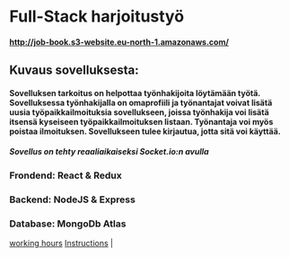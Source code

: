 # Full-Stack harjoitustyö

#### http://job-book.s3-website.eu-north-1.amazonaws.com/

## Kuvaus sovelluksesta:

#### Sovelluksen tarkoitus on helpottaa työnhakijoita löytämään työtä. Sovelluksessa työnhakijalla on omaprofiili ja työnantajat voivat lisätä uusia työpaikkailmoituksia sovellukseen, joissa työnhakija voi lisätä itsensä kyseiseen työpaikkailmoituksen listaan. Työnantaja voi myös poistaa ilmoituksen. Sovellukseen tulee kirjautua, jotta sitä voi käyttää.

##### Sovellus on tehty reaaliaikaiseksi Socket.io:n avulla

### Frondend: React & Redux

### Backend: NodeJS & Express

### Database: MongoDb Atlas

[working hours](./tyoaikakirjanpito.md)
[Instructions](./instructions.md)
|
